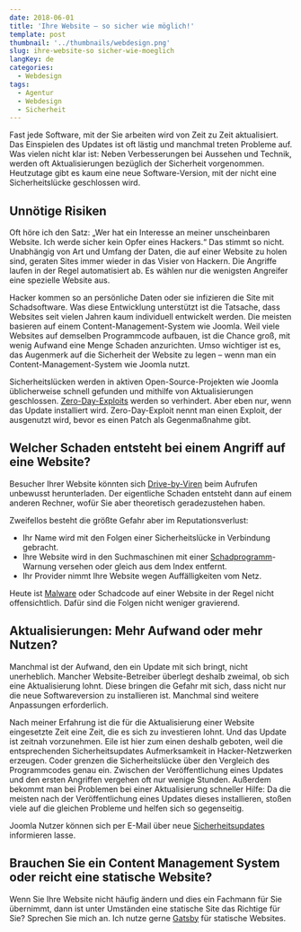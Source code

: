 ```yaml
---
date: 2018-06-01
title: 'Ihre Website – so sicher wie möglich!'
template: post
thumbnail: '../thumbnails/webdesign.png'
slug: ihre-website-so sicher-wie-moeglich
langKey: de
categories:
  - Webdesign
tags:
  - Agentur
  - Webdesign
  - Sicherheit
---
```


Fast jede Software, mit der Sie arbeiten wird von Zeit zu Zeit aktualisiert. Das Einspielen des Updates ist oft lästig und manchmal treten Probleme auf. Was vielen nicht klar ist: Neben Verbesserungen bei Aussehen und Technik, werden oft Aktualisierungen bezüglich der Sicherheit vorgenommen. Heutzutage gibt es kaum eine neue Software-Version, mit der nicht eine Sicherheitslücke geschlossen wird.

## Unnötige Risiken

Oft höre ich den Satz: „Wer hat ein Interesse an meiner unscheinbaren Website. Ich werde sicher kein Opfer eines Hackers.“ Das stimmt so nicht. Unabhängig von Art und Umfang der Daten, die auf einer Website zu holen sind, geraten Sites immer wieder in das Visier von Hackern. Die Angriffe laufen in der Regel automatisiert ab. Es wählen nur die wenigsten Angreifer eine spezielle Website aus.

Hacker kommen so an persönliche Daten oder sie infizieren die Site mit Schadsoftware. Was diese Entwicklung unterstützt ist die Tatsache, dass Websites seit vielen Jahren kaum individuell entwickelt werden. Die meisten basieren auf einem Content-Management-System wie Joomla. Weil viele Websites auf demselben Programmcode aufbauen, ist die Chance groß, mit wenig Aufwand eine Menge Schaden anzurichten. Umso wichtiger ist es, das Augenmerk auf die Sicherheit der Website zu legen – wenn man ein Content-Management-System wie Joomla nutzt.

Sicherheitslücken werden in aktiven Open-Source-Projekten wie Joomla üblicherweise schnell gefunden und mithilfe von Aktualisierungen geschlossen. [Zero-Day-Exploits](https://de.wikipedia.org/w/index.php?title=Exploit&oldid=199702769) werden so verhindert. Aber eben nur, wenn das Update installiert wird. Zero-Day-Exploit nennt man einen Exploit, der ausgenutzt wird, bevor es einen Patch als Gegenmaßnahme gibt.

## Welcher Schaden entsteht bei einem Angriff auf eine Website?

Besucher Ihrer Website könnten sich [Drive-by-Viren](https://de.wikipedia.org/w/index.php?title=Drive-by-Download&oldid=182205093) beim Aufrufen unbewusst herunterladen. Der eigentliche Schaden entsteht dann auf einem anderen Rechner, wofür Sie aber theoretisch geradezustehen haben.

Zweifellos besteht die größte Gefahr aber im Reputationsverlust:

- Ihr Name wird mit den Folgen einer Sicherheitslücke in Verbindung gebracht.
- Ihre Website wird in den Suchmaschinen mit einer [Schadprogramm](https://de.wikipedia.org/w/index.php?title=Schadprogramm&oldid=182140705)-Warnung versehen oder gleich aus dem Index entfernt.
- Ihr Provider nimmt Ihre Website wegen Auffälligkeiten vom Netz.

Heute ist [Malware](https://de.wikipedia.org/w/index.php?title=Schadprogramm&oldid=182140705) oder Schadcode auf einer Website in der Regel nicht offensichtlich. Dafür sind die Folgen nicht weniger gravierend.

## Aktualisierungen: Mehr Aufwand oder mehr Nutzen?

Manchmal ist der Aufwand, den ein Update mit sich bringt, nicht unerheblich. Mancher Website-Betreiber überlegt deshalb zweimal, ob sich eine Aktualisierung lohnt. Diese bringen die Gefahr mit sich, dass nicht nur die neue Softwareversion zu installieren ist. Manchmal sind weitere Anpassungen erforderlich.

Nach meiner Erfahrung ist die für die Aktualisierung einer Website eingesetzte Zeit eine Zeit, die es sich zu investieren lohnt. Und das Update ist zeitnah vorzunehmen. Eile ist hier zum einen deshalb geboten, weil die entsprechenden Sicherheitsupdates Aufmerksamkeit in Hacker-Netzwerken erzeugen. Coder grenzen die Sicherheitslücke über den Vergleich des Programmcodes genau ein. Zwischen der Veröffentlichung eines Updates und den ersten Angriffen vergehen oft nur wenige Stunden. Außerdem bekommt man bei Problemen bei einer Aktualisierung schneller Hilfe: Da die meisten nach der Veröffentlichung eines Updates dieses installieren, stoßen viele auf die gleichen Probleme und helfen sich so gegenseitig.

Joomla Nutzer können sich per E-Mail über neue [Sicherheitsupdates](https://developer.joomla.org/security-centre.html) informieren lasse.

## Brauchen Sie ein Content Management System oder reicht eine statische Website?

Wenn Sie Ihre Website nicht häufig ändern und dies ein Fachmann für Sie übernimmt, dann ist unter Umständen eine statische Site das Richtige für Sie? Sprechen Sie mich an. Ich nutze gerne [Gatsby](https://www.gatsbyjs.org/) für statische Websites.
